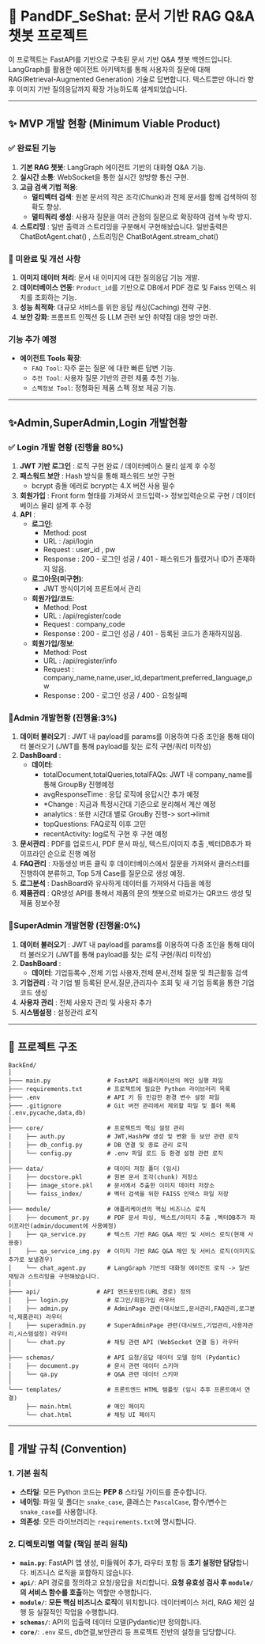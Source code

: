 # 📝 PandDF_SeShat: 문서 기반 RAG Q&A 챗봇 프로젝트

이 프로젝트는 FastAPI를 기반으로 구축된 문서 기반 Q&A 챗봇 백엔드입니다. LangGraph를 활용한 에이전트 아키텍처를 통해 사용자의 질문에 대해 RAG(Retrieval-Augmented Generation) 기술로 답변합니다. 텍스트뿐만 아니라 향후 이미지 기반 질의응답까지 확장 가능하도록 설계되었습니다.

---

## ✨ MVP 개발 현황 (Minimum Viable Product)

### ✅ 완료된 기능
1.  **기본 RAG 챗봇**: LangGraph 에이전트 기반의 대화형 Q&A 기능.
2.  **실시간 소통**: WebSocket을 통한 실시간 양방향 통신 구현.
3.  **고급 검색 기법 적용**:
    -   **멀티벡터 검색**: 원본 문서의 작은 조각(Chunk)과 전체 문서를 함께 검색하여 정확도 향상.
    -   **멀티쿼리 생성**: 사용자 질문을 여러 관점의 질문으로 확장하여 검색 누락 방지.
4. **스트리밍** : 일반 출력과 스트리밍을 구분해서 구현해놨습니다. 일반출력은 ChatBotAgent.chat() , 스트리밍은 ChatBotAgent.stream_chat()

### 🚧 미완료 및 개선 사항
1.  **이미지 데이터 처리**: 문서 내 이미지에 대한 질의응답 기능 개발.
2.  **데이터베이스 연동**: `Product_id`를 기반으로 DB에서 PDF 경로 및 Faiss 인덱스 위치를 조회하는 기능.
3.  **성능 최적화**: 대규모 서비스를 위한 응답 캐싱(Caching) 전략 구현.
4.  **보안 강화**: 프롬프트 인젝션 등 LLM 관련 보안 취약점 대응 방안 마련.

### 기능 추가 예정
-   **에이전트 Tools 확장**:
    -   `FAQ Tool`: 자주 묻는 질문`에 대한 빠른 답변 기능.
    -   `추천 Tool`: 사용자 질문 기반의 관련 제품 추천 기능.
    -   `스펙정보 Tool`: 정형화된 제품 스펙 정보 제공 기능.

---

## ✨Admin,SuperAdmin,Login 개발현황

### ✅ Login 개발 현황 (진행율 80%) 
1. **JWT 기반 로그인** : 로직 구현 완료 / 데이터베이스 물리 설계 후 수정
2. **패스워드 보안** : Hash 방식을 통해 패스워드 보안 구현
    - bcrypt 충돌 에러로 bcrypt는 4.X 버전 사용 필수
3. **회원가입** : Front form 형태를 가져와서 코드입력-> 정보입력순으로 구현 / 데이터베이스 물리 설계 후 수정
4. **API** : 
    - **로그인**: 
        - Method: post
        - URL : /api/login
        - Request : user_id , pw
        - Response : 200 - 로그인 성공  / 401 - 패스워드가 틀렸거나 ID가 존재하지 않음.
    - **로그아웃(미구현)**: 
        - JWT 방식이기에 프론트에서 관리 
    - **회원가입/코드**: 
        - Method: Post
        - URL : /api/register/code
        - Request : company_code
        - Response : 200 - 로그인 성공  / 401 - 등록된 코드가 존재하지않음.
    - **회원가입/정보**: 
        - Method: Post
        - URL : /api/register/info
        - Request : company_name,name,user_id,department,preferred_language,pw
        - Response : 200 - 로그인 성공  / 400 - 요청실패 

### 🚧Admin 개발현황 (진행율:3%)
1. **데이터 불러오기** : JWT 내 payload를 params를 이용하여 다중 조인을 통해 데이터 불러오기 (JWT를 통해 payload를 찾는 로직 구현/쿼리 미작성)
2. **DashBoard** :  
    -  **데이터**:
        - totalDocument,totalQueries,totalFAQs: JWT 내 company_name를 통해 GroupBy 진행예정 
        - avgResponseTime : 응답 로직에 응답시간 추가 예정 
        - *Change : 지금과 특정시간대 기준으로 분리해서 계산 예정
        - analytics : 또한 시간대 별로 GrouBy 진행-> sort->limit 
        - topQuestions: FAQ로직 이후 고민
        - recentActivity: log로직 구현 후 구현 예정
3. **문서관리** : PDF를 업로드시, PDF 문서 파싱, 텍스트/이미지 추출 ,벡터DB추가 파이프라인 순으로 진행 예정
4. **FAQ관리** : 자동생성 버튼 클릭 후 데이터베이스에서 질문을 가져와서 클러스터를 진행하여 분류하고, Top 5개 Case를 질문으로 생성 예정.
5. **로그분석** : DashBoard와 유사하게 데이터를 가져와서  다듬을 예정
6. **제품관리** : QR생성 API를 통해서 제품의 문의 챗봇으로 바로가는 QR코드 생성 및 제품 정보수정

### 🚧SuperAdmin 개발현황 (진행율:0%)
1. **데이터 불러오기** : JWT 내 payload를 params를 이용하여 다중 조인을 통해 데이터 불러오기 (JWT를 통해 payload를 찾는 로직 구현/쿼리 미작성)
2. **DashBoard** :  
    -  **데이터**: 기업등록수 ,전체 기업 사용자,전체 문서,전체 질문 및 최근활동 검색
3. **기업관리** : 각 기업 별 등록된 문서,질문,관리자수 조회 및 새 기업 등록을 통한  기업 코드 생성
4. **사용자 관리** : 전체 사용자 관리 및 사용자 추가
5. **시스템설정** : 설정관리 로직

---

## 📂 프로젝트 구조
```
BackEnd/
│
├─── main.py                # FastAPI 애플리케이션의 메인 실행 파일
├─── requirements.txt       # 프로젝트에 필요한 Python 라이브러리 목록
├─── .env                   # API 키 등 민감한 환경 변수 설정 파일
├─── .gitignore             # Git 버전 관리에서 제외할 파일 및 폴더 목록 (.env,pycache,data,db)
│
├─── core/                  # 프로젝트의 핵심 설정 관리
│    ├── auth.py            # JWT,HashPW 생성 및 변환 등 보안 관련 로직 
│    ├── db_config.py       # DB 연결 및 종료 관리 로직
│    └── config.py          # .env 파일 로드 등 환경 설정 관련 로직
│
├─── data/                  # 데이터 저장 폴더 (임시)
│    ├── docstore.pkl       # 원본 문서 조각(chunk) 저장소
│    ├── image_store.pkl    # 문서에서 추출한 이미지 데이터 저장소
│    └── faiss_index/       # 벡터 검색을 위한 FAISS 인덱스 파일 저장
│
├─── module/                # 애플리케이션의 핵심 비즈니스 로직
│    ├── document_pr.py     # PDF 문서 파싱, 텍스트/이미지 추출 ,벡터DB추가 파이프라인(admin/document에 사용예정)
│    ├── qa_service.py      # 텍스트 기반 RAG Q&A 체인 및 서비스 로직(현재 사용중)
│    ├── qa_service_img.py  # 이미지 기반 RAG Q&A 체인 및 서비스 로직(이미지도 추가로 보낼경우)
│    └── chat_agent.py      # LangGraph 기반의 대화형 에이전트 로직 -> 일반 채팅과 스트리밍을 구현해놨습니다.
│
├─── api/                # API 엔드포인트(URL 경로) 정의
│    ├── login.py           # 로그인/회원가입 라우터
│    ├── admin.py           # AdminPage 관련(대시보드,문서관리,FAQ관리,로그분석,제품관리) 라우터 
│    ├── superadmin.py      # SuperAdminPage 관련(대시보드,기업관리,사용자관리,시스템설정) 라우터
│    └── chat.py            # 채팅 관련 API (WebSocket 연결 등) 라우터
│
├─── schemas/               # API 요청/응답 데이터 모델 정의 (Pydantic)
│    ├── document.py        # 문서 관련 데이터 스키마
│    └── qa.py              # Q&A 관련 데이터 스키마
│
└─── templates/             # 프론트엔드 HTML 템플릿 (임시 추후 프론트에서 연결)
     ├── main.html          # 메인 페이지
     └── chat.html          # 채팅 UI 페이지
```
---

## 📜 개발 규칙 (Convention)

### 1. 기본 원칙
-   **스타일**: 모든 Python 코드는 **PEP 8** 스타일 가이드를 준수합니다.
-   **네이밍**: 파일 및 폴더는 `snake_case`, 클래스는 `PascalCase`, 함수/변수는 `snake_case`를 사용합니다.
-   **의존성**: 모든 라이브러리는 `requirements.txt`에 명시합니다.

### 2. 디렉토리별 역할 (책임 분리 원칙)
-   **`main.py`**: FastAPI 앱 생성, 미들웨어 추가, 라우터 포함 등 **초기 설정만 담당**합니다. 비즈니스 로직을 포함하지 않습니다.
-   **`api/`**: API 경로를 정의하고 요청/응답을 처리합니다. **요청 유효성 검사 후 `module/`의 서비스 함수를 호출**하는 역할만 수행합니다.
-   **`module/`**: **모든 핵심 비즈니스 로직**이 위치합니다. 데이터베이스 처리, RAG 체인 실행 등 실질적인 작업을 수행합니다.
-   **`schemas/`**: API의 입출력 데이터 모델(Pydantic)만 정의합니다.
-   **`core/`**: `.env` 로드, db연결,보안관리 등 프로젝트 전반의 설정을 담당합니다.